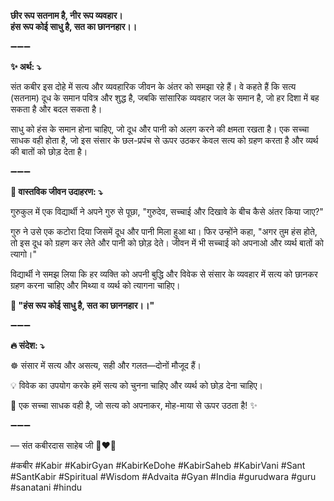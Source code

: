 **छीर रूप सतनाम है, नीर रूप व्यवहार।**\
**हंस रूप कोई साधु है, सत का छाननहार।।**

➖➖➖

**✨ अर्थ: ⤵**

संत कबीर इस दोहे में सत्य और व्यवहारिक जीवन के अंतर को समझा रहे हैं। वे कहते हैं कि सत्य (सतनाम) दूध के समान पवित्र और शुद्ध है, जबकि सांसारिक व्यवहार जल के समान है, जो हर दिशा में बह सकता है और बदल सकता है।

साधु को हंस के समान होना चाहिए, जो दूध और पानी को अलग करने की क्षमता रखता है। एक सच्चा साधक वही होता है, जो इस संसार के छल-प्रपंच से ऊपर उठकर केवल सत्य को ग्रहण करता है और व्यर्थ की बातों को छोड़ देता है।

➖➖➖

**🌾 वास्तविक जीवन उदाहरण: ⤵**

गुरुकुल में एक विद्यार्थी ने अपने गुरु से पूछा, "गुरुदेव, सच्चाई और दिखावे के बीच कैसे अंतर किया जाए?"

गुरु ने उसे एक कटोरा दिया जिसमें दूध और पानी मिला हुआ था। फिर उन्होंने कहा, "अगर तुम हंस होते, तो इस दूध को ग्रहण कर लेते और पानी को छोड़ देते। जीवन में भी सच्चाई को अपनाओ और व्यर्थ बातों को त्यागो।"

विद्यार्थी ने समझ लिया कि हर व्यक्ति को अपनी बुद्धि और विवेक से संसार के व्यवहार में सत्य को छानकर ग्रहण करना चाहिए और मिथ्या व व्यर्थ को त्यागना चाहिए।

**📜 "हंस रूप कोई साधु है, सत का छाननहार।।"**

➖➖➖

**🔥 संदेश: ⤵**

☸ संसार में सत्य और असत्य, सही और गलत—दोनों मौजूद हैं।

💡 विवेक का उपयोग करके हमें सत्य को चुनना चाहिए और व्यर्थ को छोड़ देना चाहिए।

🙏 एक सच्चा साधक वही है, जो सत्य को अपनाकर, मोह-माया से ऊपर उठता है! ✨

➖➖➖

— संत कबीरदास साहेब जी 🙏❤️💯

#कबीर #Kabir #KabirGyan #KabirKeDohe #KabirSaheb #KabirVani #Sant #SantKabir #Spiritual #Wisdom #Advaita #Gyan #India #gurudwara #guru #sanatani #hindu
